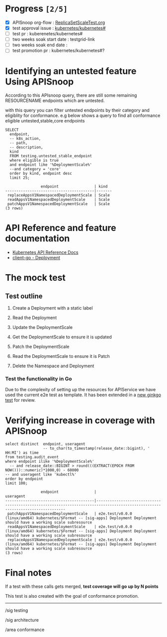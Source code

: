 # Progress <code>[2/5]</code>

-   [X] APISnoop org-flow : [ReplicaSetScaleTest.org](https://github.com/cncf/apisnoop/blob/master/tickets/k8s/)
-   [X] test approval issue : [kubernetes/kubernetes#](https://github.com/kubernetes/kubernetes/issues/)
-   [ ] test pr : kuberenetes/kubernetes#
-   [ ] two weeks soak start date : testgrid-link
-   [ ] two weeks soak end date :
-   [ ] test promotion pr : kubernetes/kubernetes#?

# Identifying an untested feature Using APISnoop

According to this APIsnoop query, there are still some remaining RESOURCENAME endpoints which are untested.

with this query you can filter untested endpoints by their category and eligiblity for conformance. e.g below shows a query to find all conformance eligible untested,stable,core endpoints

```sql-mode
SELECT
  endpoint,
  -- k8s_action,
  -- path,
  -- description,
  kind
  FROM testing.untested_stable_endpoint
  where eligible is true
  and endpoint like '%DeploymentScale%'
  --and category = 'core'
  order by kind, endpoint desc
  limit 25;
```

```example
                endpoint                | kind
----------------------------------------|-------
 replaceAppsV1NamespacedDeploymentScale | Scale
 readAppsV1NamespacedDeploymentScale    | Scale
 patchAppsV1NamespacedDeploymentScale   | Scale
(3 rows)

```

# API Reference and feature documentation

-   [Kubernetes API Reference Docs](https://kubernetes.io/docs/reference/generated/kubernetes-api/v1.19/#read-scale-deployment-v1-apps)
-   [client-go - Deployment](https://pkg.go.dev/k8s.io/kubernetes/test/e2e/framework/deployment)

# The mock test

## Test outline

1.  Create a Deployment with a static label

2.  Read the Deployment

3.  Update the DeploymentScale

4.  Get the DeploymentScale to ensure it is updated

5.  Patch the DeploymentScale

6.  Read the DeploymentScale to ensure it is Patch

7.  Delete the Namespace and Deployment

### Test the functionality in Go

Due to the complexity of setting up the resources for APIService we have used the current e2e test as template. It has been extended in a [new ginkgo test](https://github.com/ii/kubernetes/blob/7e0d468f06cbee234bbafba3e40c18618b0fccfb/test/e2e/apps/deployment.go#L1484-L1554) for review.

# Verifying increase in coverage with APISnoop

```sql-mode
select distinct  endpoint, useragent
                 -- to_char(to_timestamp(release_date::bigint), ' HH:MI') as time
from testing.audit_event
where endpoint ilike '%DeploymentScale%'
  -- and release_date::BIGINT > round(((EXTRACT(EPOCH FROM NOW()))::numeric)*1000,0) - 60000
-- and useragent like 'kubectl%'
order by endpoint
limit 100;

```

```example
                endpoint                |                                                          useragent
----------------------------------------|------------------------------------------------------------------------------------------------------------------------------
 patchAppsV1NamespacedDeploymentScale   | e2e.test/v0.0.0 (linux/amd64) kubernetes/$Format -- [sig-apps] Deployment Deployment should have a working scale subresource
 readAppsV1NamespacedDeploymentScale    | e2e.test/v0.0.0 (linux/amd64) kubernetes/$Format -- [sig-apps] Deployment Deployment should have a working scale subresource
 replaceAppsV1NamespacedDeploymentScale | e2e.test/v0.0.0 (linux/amd64) kubernetes/$Format -- [sig-apps] Deployment Deployment should have a working scale subresource
(3 rows)

```

# Final notes

If a test with these calls gets merged, ****test coverage will go up by N points****

This test is also created with the goal of conformance promotion.

---

/sig testing

/sig architecture

/area conformance
